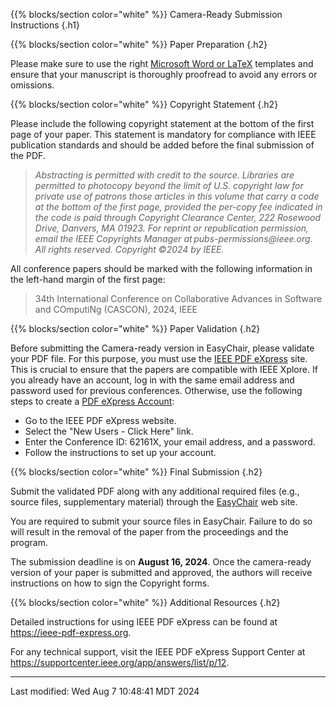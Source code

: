 <!DOCTYPE HTML PUBLIC "-//IETF//DTD HTML//EN">
<html> <head>


<title>Camera-Ready Submission Instructions</title>
<meta http-equiv="Content-Type" content="text/html; charset=UTF-8" />
</head>

{{% blocks/section color="white" %}}
Camera-Ready Submission Instructions
{.h1}


{{% blocks/section color="white" %}}
Paper Preparation
{.h2}

Please make sure to use the right <a href="https://www.ieee.org/conferences/publishing/templates.html">Microsoft Word or LaTeX</a> templates and ensure that your manuscript is thoroughly proofread to avoid any errors or omissions.

{{% blocks/section color="white" %}}
Copyright Statement
{.h2}

Please include the following copyright statement at the bottom of the first page of your paper. This statement is mandatory for compliance with IEEE publication standards and should be added before the final submission of the PDF. 

<blockquote>
<i>Abstracting is permitted with credit to the source. Libraries are permitted to photocopy beyond the limit of U.S. copyright law for private use of patrons those articles in this volume that carry a code at the bottom of the first page, provided the per-copy fee indicated in the code is paid through Copyright Clearance Center, 222 Rosewood Drive, Danvers, MA 01923. For reprint or republication permission, email the IEEE Copyrights Manager at pubs-permissions@ieee.org. All rights reserved. Copyright ©2024 by IEEE.</i>
</blockquote>

All conference papers should be marked with the following information in the left-hand margin of the first page:


<blockquote>
34th International Conference on Collaborative Advances in Software and COmputiNg (CASCON), 2024, IEEE
</blockquote>

{{% blocks/section color="white" %}}
Paper Validation
{.h2}

Before submitting the Camera-ready version in EasyChair, please validate your PDF file. For this purpose, you must use the <a href="https://ieee-pdf-express.org/account/login?ReturnUrl=%2F">IEEE PDF eXpress</a> site. This is crucial to ensure that the papers are compatible with IEEE Xplore. If you already have an account, log in with the same email address and password used for previous conferences. Otherwise, use the following steps to create a <a href="https://ieee-pdf-express.org/account/login">PDF eXpress Account</a>: 

- Go to the IEEE PDF eXpress website. 
- Select the "New Users - Click Here" link. 
- Enter the Conference ID: 62161X, your email address, and a password. 
- Follow the instructions to set up your account. 

{{% blocks/section color="white" %}}
Final Submission
{.h2}

Submit the validated PDF along with any
additional required files (e.g., source files, supplementary material) through the
<a href="https://easychair.org/">EasyChair</a> web site.


You are required to submit your source files in EasyChair. Failure to do so will result in the removal of the paper from the proceedings and
 the program. 

The submission deadline is on <b>August 16, 2024</b>. Once the camera-ready version of your paper is submitted and approved, the authors will receive instructions on how to sign the Copyright forms.

{{% blocks/section color="white" %}}
Additional Resources
{.h2}

Detailed instructions for using IEEE PDF eXpress can be found at <a href="https://ieee-pdf-express.org">https://ieee-pdf-express.org</a>.


For any technical support, visit the IEEE PDF
eXpress Support Center at
<a href="https://supportcenter.ieee.org/app/answers/list/p/12">https://supportcenter.ieee.org/app/answers/list/p/12</a>.

<hr>
<address></address>
<!-- hhmts start -->Last modified: Wed Aug  7 10:48:41 MDT 2024 <!-- hhmts end -->
</body> </html>
